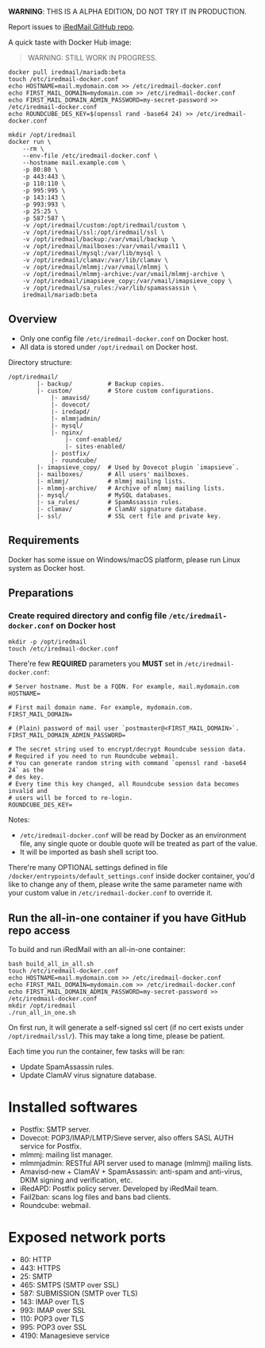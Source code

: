 __WARNING__: THIS IS A ALPHA EDITION, DO NOT TRY IT IN PRODUCTION.

Report issues to [iRedMail GitHub repo](https://github.com/iredmail/iRedMail/issues).

A quick taste with Docker Hub image:

> WARNING: STILL WORK IN PROGRESS.

```
docker pull iredmail/mariadb:beta
touch /etc/iredmail-docker.conf
echo HOSTNAME=mail.mydomain.com >> /etc/iredmail-docker.conf
echo FIRST_MAIL_DOMAIN=mydomain.com >> /etc/iredmail-docker.conf
echo FIRST_MAIL_DOMAIN_ADMIN_PASSWORD=my-secret-password >> /etc/iredmail-docker.conf
echo ROUNDCUBE_DES_KEY=$(openssl rand -base64 24) >> /etc/iredmail-docker.conf

mkdir /opt/iredmail
docker run \
    --rm \
    --env-file /etc/iredmail-docker.conf \
    --hostname mail.example.com \
    -p 80:80 \
    -p 443:443 \
    -p 110:110 \
    -p 995:995 \
    -p 143:143 \
    -p 993:993 \
    -p 25:25 \
    -p 587:587 \
    -v /opt/iredmail/custom:/opt/iredmail/custom \
    -v /opt/iredmail/ssl:/opt/iredmail/ssl \
    -v /opt/iredmail/backup:/var/vmail/backup \
    -v /opt/iredmail/mailboxes:/var/vmail/vmail1 \
    -v /opt/iredmail/mysql:/var/lib/mysql \
    -v /opt/iredmail/clamav:/var/lib/clamav \
    -v /opt/iredmail/mlmmj:/var/vmail/mlmmj \
    -v /opt/iredmail/mlmmj-archive:/var/vmail/mlmmj-archive \
    -v /opt/iredmail/imapsieve_copy:/var/vmail/imapsieve_copy \
    -v /opt/iredmail/sa_rules:/var/lib/spamassassin \
    iredmail/mariadb:beta
```

## Overview

- Only one config file `/etc/iredmail-docker.conf` on Docker host.
- All data is stored under `/opt/iredmail` on Docker host.

Directory structure:

```
/opt/iredmail/
        |- backup/          # Backup copies.
        |- custom/          # Store custom configurations.
            |- amavisd/
            |- dovecot/
            |- iredapd/
            |- mlmmjadmin/
            |- mysql/
            |- nginx/
                |- conf-enabled/
                |- sites-enabled/
            |- postfix/
            |- roundcube/
        |- imapsieve_copy/  # Used by Dovecot plugin `imapsieve`.
        |- mailboxes/       # All users' mailboxes.
        |- mlmmj/           # mlmmj mailing lists.
        |- mlmmj-archive/   # Archive of mlmmj mailing lists.
        |- mysql/           # MySQL databases.
        |- sa_rules/        # SpamAssassin rules.
        |- clamav/          # ClamAV signature database.
        |- ssl/             # SSL cert file and private key.
```

## Requirements

Docker has some issue on Windows/macOS platform, please run Linux system as
Docker host.

## Preparations

### Create required directory and config file `/etc/iredmail-docker.conf` on Docker host

```
mkdir -p /opt/iredmail
touch /etc/iredmail-docker.conf
```

There're few __REQUIRED__ parameters you __MUST__ set in `/etc/iredmail-docker.conf`:

```
# Server hostname. Must be a FQDN. For example, mail.mydomain.com
HOSTNAME=

# First mail domain name. For example, mydomain.com.
FIRST_MAIL_DOMAIN=

# (Plain) password of mail user `postmaster@<FIRST_MAIL_DOMAIN>`.
FIRST_MAIL_DOMAIN_ADMIN_PASSWORD=

# The secret string used to encrypt/decrypt Roundcube session data.
# Required if you need to run Roundcube webmail.
# You can generate random string with command `openssl rand -base64 24` as the
# des key.
# Every time this key changed, all Roundcube session data becomes invalid and
# users will be forced to re-login.
ROUNDCUBE_DES_KEY=
```

Notes:

- `/etc/iredmail-docker.conf` will be read by Docker as an environment file,
  any single quote or double quote will be treated as part of the value.
- It will be imported as bash shell script too.

There're many OPTIONAL settings defined in file
`/docker/entrypoints/default_settings.conf` inside docker container,
you'd like to change any of them, please write the same parameter name with
your custom value in `/etc/iredmail-docker.conf` to override it.

## Run the all-in-one container if you have GitHub repo access

To build and run iRedMail with an all-in-one container:

```shell
bash build_all_in_all.sh
touch /etc/iredmail-docker.conf
echo HOSTNAME=mail.mydomain.com >> /etc/iredmail-docker.conf
echo FIRST_MAIL_DOMAIN=mydomain.com >> /etc/iredmail-docker.conf
echo FIRST_MAIL_DOMAIN_ADMIN_PASSWORD=my-secret-password >> /etc/iredmail-docker.conf
mkdir /opt/iredmail
./run_all_in_one.sh
```

On first run, it will generate a self-signed ssl cert (if no cert exists under
`/opt/iredmail/ssl/`). This may take a long time, please be patient.

Each time you run the container, few tasks will be ran:

- Update SpamAssassin rules.
- Update ClamAV virus signature database.

# Installed softwares

- Postfix: SMTP server.
- Dovecot: POP3/IMAP/LMTP/Sieve server, also offers SASL AUTH service for Postfix.
- mlmmj: mailing list manager.
- mlmmjadmin: RESTful API server used to manage (mlmmj) mailing lists.
- Amavisd-new + ClamAV + SpamAssassin: anti-spam and anti-virus, DKIM signing and verification, etc.
- iRedAPD: Postfix policy server. Developed by iRedMail team.
- Fail2ban: scans log files and bans bad clients.
- Roundcube: webmail.

# Exposed network ports

- 80: HTTP
- 443: HTTPS
- 25: SMTP
- 465: SMTPS (SMTP over SSL)
- 587: SUBMISSION (SMTP over TLS)
- 143: IMAP over TLS
- 993: IMAP over SSL
- 110: POP3 over TLS
- 995: POP3 over SSL
- 4190: Managesieve service
